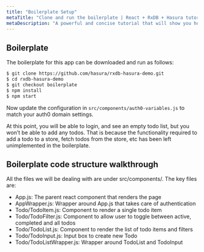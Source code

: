 ```yaml
---
title: "Boilerplate Setup"
metaTitle: "Clone and run the boilerplate | React + RxDB + Hasura tutorial"
metaDescription: "A powerful and concise tutorial that will show you how to build an offline first app with RxDB and Hasura."
---
```


## Boilerplate

The boilerplate for this app can be downloaded and run as follows:

```bash
$ git clone https://github.com/hasura/rxdb-hasura-demo.git
$ cd rxdb-hasura-demo
$ git checkout boilerplate
$ npm install
$ npm start
```

Now update the configuration in `src/components/auth0-variables.js` to match your auth0 domain settings. 

At this point, you will be able to login, and see an empty todo list, but you won’t be able to add any todos. That is because the functionality required to add a todo to a store, fetch todos from the store, etc has been left unimplemented in the boilerplate.

## Boilerplate code structure walkthrough

All the files we will be dealing with are under src/components/. The key files are:

- App.js: The parent react component that renders the page
- AppWrapper.js: Wrapper around App.js that takes care of authentication
- Todo/TodoItem.js: Component to render a single todo item
- Todo/TodoFilter.js: Component to allow user to toggle between active, completed and all todos
- Todo/TodoList.js: Component to render the list of todo items and filters
- Todo/TodoInput.js: Input box to create new Todo
- Todo/TodoListWrapper.js: Wrapper around TodoList and TodoInput
